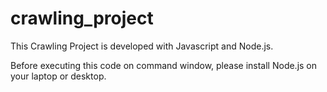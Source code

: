 # crawling_project


This Crawling Project is developed with Javascript and Node.js.

Before executing this code on command window, please install Node.js on your laptop or desktop.
